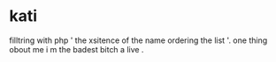 # kati
filltring with php ' the xsitence of the name ordering the list '.
one thing obout me i m the badest bitch a live .
